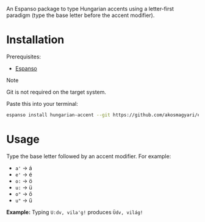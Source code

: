 An Espanso package to type Hungarian accents using a letter-first paradigm (type the base letter before the accent modifier).

# Installation

Prerequisites:

* [Espanso](https://espanso.org/)

> [!NOTE]
> Git is not required on the target system.

Paste this into your terminal:

```bash
espanso install hungarian-accent --git https://github.com/akosmagyari/espanso-hungarian-accents --external
```

# Usage

Type the base letter followed by an accent modifier. For example:

* `a'` → á
* `e'` → é
* `o:` → ö
* `u:` → ü
* `o"` → ő
* `u"` → ű

**Example:**
Typing `U:dv, vila'g!` produces `Üdv, világ!`
